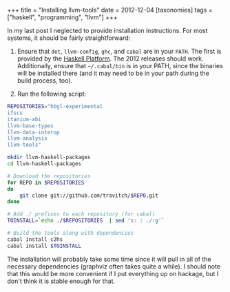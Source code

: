 +++
title = "Installing llvm-tools"
date = 2012-12-04
[taxonomies]
tags = ["haskell", "programming", "llvm"]
+++

In my last post I neglected to provide installation instructions.
For most systems, it should be fairly straightforward:

 1) Ensure that `dot`, `llvm-config`, `ghc`, and `cabal` are in your
   `PATH`.  The first is provided by the
   [Haskell Platform](http://www.haskell.org/platform/).  The 2012
   releases should work.  Additionally, ensure that `~/.cabal/bin` is
   in your PATH, since the binaries will be installed there (and it
   may need to be in your path during the build process, too).

 2) Run the following script:

```bash
REPOSITORIES="hbgl-experimental
ifscs
itanium-abi
llvm-base-types
llvm-data-interop
llvm-analysis
llvm-tools"

mkdir llvm-haskell-packages
cd llvm-haskell-packages

# Download the repositories
for REPO in $REPOSITORIES
do
    git clone git://github.com/travitch/$REPO.git
done

# Add ./ prefixes to each repository (for cabal)
TOINSTALL=`echo ./$REPOSITORIES  | sed 's: : ./:g'`

# Build the tools along with dependencies
cabal install c2hs
cabal install $TOINSTALL
```

The installation will probably take some time since it will pull in
all of the necessary dependencies (graphviz often takes quite a
while).  I should note that this would be more convenient if I put
everything up on hackage, but I don't think it is stable enough for
that.
